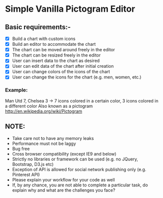 # Simple Vanilla Pictogram Editor

## Basic requirements:-

- [x] Build a chart with custom icons
- [x] Build an editor to accommodate the chart
- [x] The chart can be moved around freely in the editor
- [x] The chart can be resized freely in the editor
- [x] User can insert data to the chart as desired
- [x] User can edit data of the chart after initial creation
- [x] User can change colors of the icons of the chart
- [x] User can change the icons for the chart (e.g. men, women, etc.)

### Example: ###

Man Utd 7, Chelsea 3 -> 7 icons colored in a certain color, 3 icons colored in a different color
Also known as a pictogram http://en.wikipedia.org/wiki/Pictogram 


## NOTE: ##
- Take care not to have any memory leaks
- Performance must not be laggy
- Bug free
- Cross browser compatibility (except IE9 and below)
- Strictly no libraries or framework can be used (e.g. no JQuery, Bootstrap, D3.js etc)
- Exception of API is allowed for social network publishing only (e.g. Pinterest API)
- Please explain your workflow for your code as well
- If, by any chance, you are not able to complete a particular task, do explain why and what are the challenges you face?
